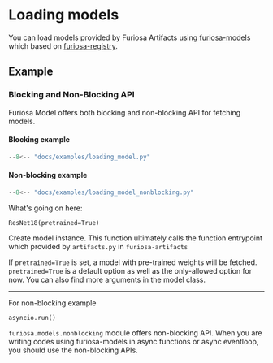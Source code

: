# Loading models

You can load models provided by Furiosa Artifacts using [furiosa-models](https://github.com/furiosa-ai/furiosa-sdk/tree/main/python/furiosa-models) which based on [furiosa-registry](https://github.com/furiosa-ai/furiosa-sdk/tree/main/python/furiosa-registry).

## Example

### Blocking and Non-Blocking API
Furiosa Model offers both blocking and non-blocking API for fetching models.

#### Blocking example
```python
--8<-- "docs/examples/loading_model.py"
```

#### Non-blocking example
```python
--8<-- "docs/examples/loading_model_nonblocking.py"
```

What's going on here:

`ResNet18(pretrained=True)`

Create model instance. This function ultimately calls the function entrypoint which provided by `artifacts.py` in `furiosa-artifacts`

If `pretrained=True` is set, a model with pre-trained weights will be fetched. `pretrained=True` is a default option as well as the only-allowed option for now. You can also find more arguments in the model class.

---

For non-blocking example

`asyncio.run()`

`furiosa.models.nonblocking` module offers non-blocking API. When you are writing codes using furiosa-models in async functions or async eventloop, you should use the non-blocking APIs.

